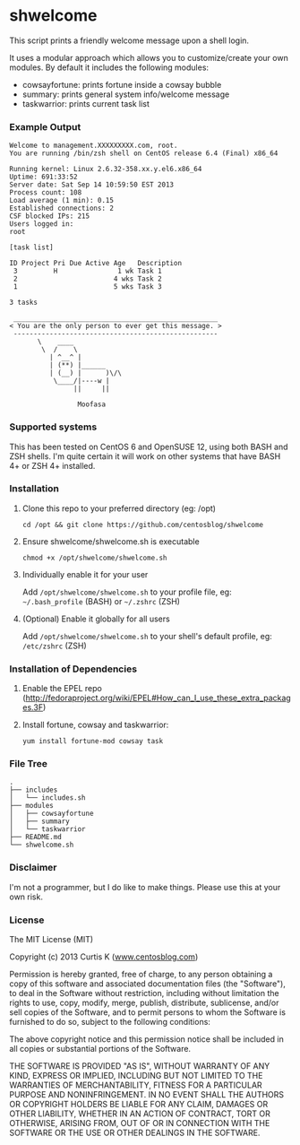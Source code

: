 shwelcome
============

This script prints a friendly welcome message upon a shell login.

It uses a modular approach which allows you to customize/create your own modules. By default it includes the following modules:

* cowsayfortune: prints fortune inside a cowsay bubble
* summary: prints general system info/welcome message
* taskwarrior: prints current task list

### Example Output
    
    Welcome to management.XXXXXXXXX.com, root.
    You are running /bin/zsh shell on CentOS release 6.4 (Final) x86_64
    
    Running kernel: Linux 2.6.32-358.xx.y.el6.x86_64
    Uptime: 691:33:52
    Server date: Sat Sep 14 10:59:50 EST 2013
    Process count: 108
    Load average (1 min): 0.15
    Established connections: 2
    CSF blocked IPs: 215
    Users logged in:
    root
    
    [task list]
    
    ID Project Pri Due Active Age   Description
     3         H               1 wk Task 1
     2                        4 wks Task 2
     1                        5 wks Task 3

    3 tasks

     ___________________________________________________
    < You are the only person to ever get this message. >
     ---------------------------------------------------
           \    ____
            \  /    \
              | ^__^ |
              | (**) |______
              | (__) |      )\/\
               \____/|----w |
                    ||     ||
    
                     Moofasa


### Supported systems

This has been tested on CentOS 6 and OpenSUSE 12, using both BASH and ZSH shells. I'm quite certain it will work on other systems that have BASH 4+ or ZSH 4+ installed.


### Installation

1. Clone this repo to your preferred directory (eg: /opt)

    `cd /opt && git clone https://github.com/centosblog/shwelcome`

2. Ensure shwelcome/shwelcome.sh is executable

    `chmod +x /opt/shwelcome/shwelcome.sh`

3. Individually enable it for your user

    Add `/opt/shwelcome/shwelcome.sh` to your profile file, eg: `~/.bash_profile` (BASH) or `~/.zshrc` (ZSH)

4. (Optional) Enable it globally for all users

    Add `/opt/shwelcome/shwelcome.sh` to your shell's default profile, eg: `/etc/zshrc` (ZSH)


### Installation of Dependencies

1. Enable the EPEL repo (http://fedoraproject.org/wiki/EPEL#How_can_I_use_these_extra_packages.3F)

2. Install fortune, cowsay and taskwarrior:

    `yum install fortune-mod cowsay task`


### File Tree

    .
    ├── includes
    │   └── includes.sh
    ├── modules
    │   ├── cowsayfortune
    │   ├── summary
    │   └── taskwarrior
    ├── README.md
    └── shwelcome.sh


### Disclaimer

I'm not a programmer, but I do like to make things. Please use this at your own risk.


### License

The MIT License (MIT)

Copyright (c) 2013 Curtis K (www.centosblog.com)

Permission is hereby granted, free of charge, to any person obtaining a copy
of this software and associated documentation files (the "Software"), to deal
in the Software without restriction, including without limitation the rights
to use, copy, modify, merge, publish, distribute, sublicense, and/or sell
copies of the Software, and to permit persons to whom the Software is
furnished to do so, subject to the following conditions:

The above copyright notice and this permission notice shall be included in
all copies or substantial portions of the Software.

THE SOFTWARE IS PROVIDED "AS IS", WITHOUT WARRANTY OF ANY KIND, EXPRESS OR
IMPLIED, INCLUDING BUT NOT LIMITED TO THE WARRANTIES OF MERCHANTABILITY,
FITNESS FOR A PARTICULAR PURPOSE AND NONINFRINGEMENT. IN NO EVENT SHALL THE
AUTHORS OR COPYRIGHT HOLDERS BE LIABLE FOR ANY CLAIM, DAMAGES OR OTHER
LIABILITY, WHETHER IN AN ACTION OF CONTRACT, TORT OR OTHERWISE, ARISING FROM,
OUT OF OR IN CONNECTION WITH THE SOFTWARE OR THE USE OR OTHER DEALINGS IN
THE SOFTWARE.
